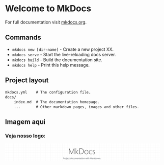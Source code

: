# Welcome to MkDocs

For full documentation visit [mkdocs.org](https://mkdocs.org).

## Commands

* `mkdocs new [dir-name]` - Create a new project XX.
* `mkdocs serve` - Start the live-reloading docs server.
* `mkdocs build` - Build the documentation site.
* `mkdocs help` - Print this help message.

## Project layout

    mkdocs.yml    # The configuration file.
    docs/
        index.md  # The documentation homepage.
        ...       # Other markdown pages, images and other files.

## Imagem aqui

<h3>Veja nosso logo:</h3>

<img src="imagens/mkdocs.png" alt="Logo">